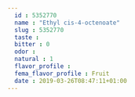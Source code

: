 ```yaml
---
  id : 5352770
  name : "Ethyl cis-4-octenoate"
  slug : 5352770
  taste : 
  bitter : 0
  odor : 
  natural : 1
  flavor_profile : 
  fema_flavor_profile : Fruit
  date : 2019-03-26T08:47:11+01:00
---
```



